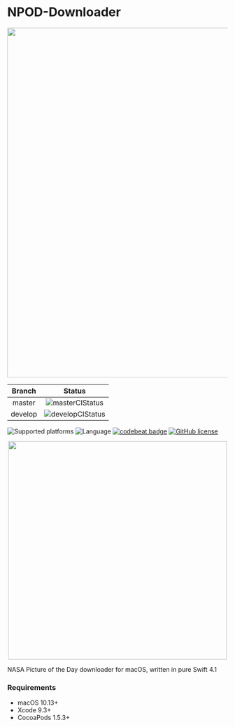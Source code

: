 # NPOD-Downloader

<p align="center">
    <img src="https://github.com/giulio92/NPOD-Downloader/blob/master/GitHub%20Page/Images/logo.png" width="800">
</p>

|**Branch**|**Status**|
|:--------:|:--------:|
|master|![masterCIStatus](https://travis-ci.org/giulio92/NPOD-Downloader.svg?branch=master)|
|develop|![developCIStatus](https://travis-ci.org/giulio92/NPOD-Downloader.svg?branch=develop)|

![Supported platforms](https://img.shields.io/badge/platform-macOS-lightgrey.svg)
![Language](https://img.shields.io/badge/language-Swift%204.1-orange.svg)
[![codebeat badge](https://codebeat.co/badges/4b80645c-8cde-4778-be71-e880d1e05d3f)](https://codebeat.co/projects/github-com-giulio92-npod-downloader)
[![GitHub license](https://img.shields.io/badge/license-AGPL-blue.svg)](https://raw.githubusercontent.com/giulio92/NPOD-Downloader/master/LICENSE.txt)

<p align="center">
    <img src="https://github.com/giulio92/NPOD-Downloader/blob/master/GitHub%20Page/Images/screenshot.png" width="500">
</p>

NASA Picture of the Day downloader for macOS, written in pure Swift 4.1

### Requirements
- macOS 10.13+
- Xcode 9.3+
- CocoaPods 1.5.3+
